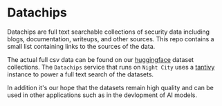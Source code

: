 # Datachips
Datachips are full text searchable collections of security data including blogs, documentation, writeups, and other sources. This repo contains a small list containing links to the sources of the data.

The actual full csv data can be found on our [huggingface](https://huggingface.co/NCNRS) dataset collections.  The `Datachips` service that runs on `Night City` uses a [tantivy](https://github.com/quickwit-oss/tantivy) instance to power a full text search of the datasets. 

In addition it's our hope that the datasets remain high quality and can be used in other applications such as in the devlopment of AI models. 
